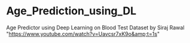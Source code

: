 # Age_Prediction_using_DL
Age Predictor using Deep Learning on Blood Test Dataset by Siraj Rawal "https://www.youtube.com/watch?v=Uavcsr7xK9o&amp;t=1s"
